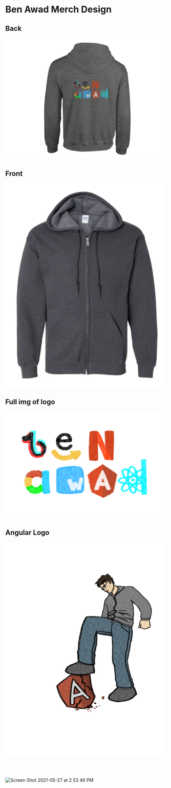 # Ben Awad Merch Design

## Back

<img src="/BenFaang/backWithAngular.png" width="700"/>

## Front

<img src="/BenFaang/front.png" width="500"/>

## Full img of logo

<img src="/BenFaang/faangWithAngular.png" width="1000"/>

## Angular Logo

<img src="/BenAngular/full.jpg" width="500"/>

<br></br>

![Screen Shot 2021-05-27 at 2 53 46 PM](https://user-images.githubusercontent.com/17814498/119909196-4e657f80-bf22-11eb-9d8b-ba40204c3baa.png)


